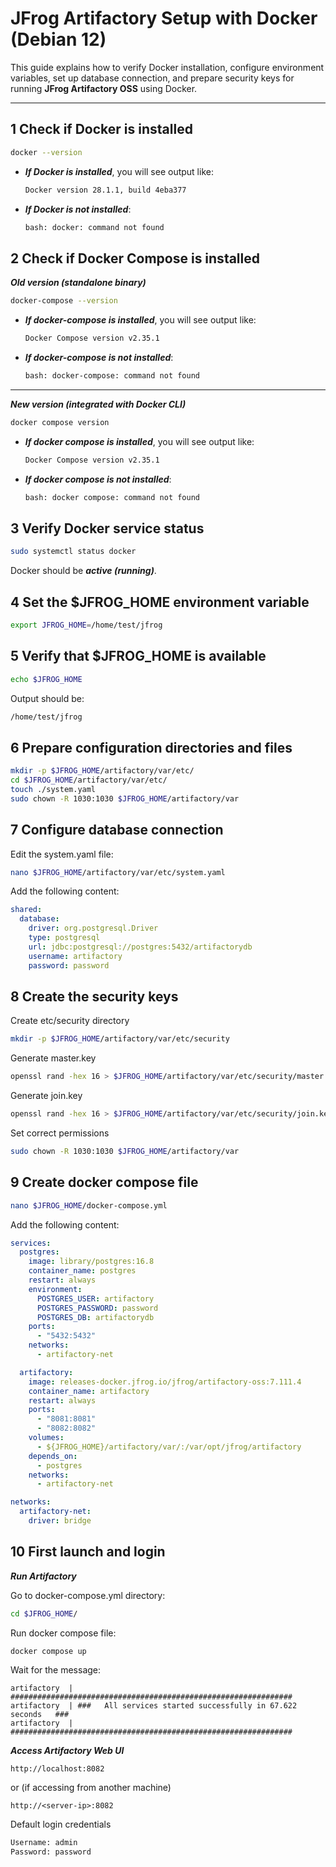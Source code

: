 # JFrog Artifactory Setup with Docker (Debian 12)

This guide explains how to verify Docker installation, configure environment variables, set up database connection, and prepare security keys for running **JFrog Artifactory OSS** using Docker.

---

## 1 Check if Docker is installed

```bash
docker --version
```

- ***If Docker is installed***, you will see output like:
  ``` bash
  Docker version 28.1.1, build 4eba377
  ```
- ***If Docker is not installed***:
  ``` bash
  bash: docker: command not found
  ```

## 2 Check if Docker Compose is installed

***Old version (standalone binary)***
```bash
docker-compose --version
```

- ***If docker-compose is installed***, you will see output like:
  ``` bash
  Docker Compose version v2.35.1
  ```
- ***If docker-compose is not installed***:
  ``` bash
  bash: docker-compose: command not found
  ```

---
***New version (integrated with Docker CLI)***
```bash
docker compose version
```

- ***If docker compose is installed***, you will see output like:
  ``` bash
  Docker Compose version v2.35.1
  ```
- ***If docker compose is not installed***:
  ``` bash
  bash: docker compose: command not found
  ```

## 3 Verify Docker service status

```bash
sudo systemctl status docker
```

Docker should be ***active (running)***.

## 4 Set the $JFROG_HOME environment variable

```bash
export JFROG_HOME=/home/test/jfrog
```

## 5 Verify that $JFROG_HOME is available
```bash
echo $JFROG_HOME
```
Output should be:
```bash
/home/test/jfrog
```

## 6 Prepare configuration directories and files

```bash
mkdir -p $JFROG_HOME/artifactory/var/etc/
cd $JFROG_HOME/artifactory/var/etc/
touch ./system.yaml
sudo chown -R 1030:1030 $JFROG_HOME/artifactory/var
```

## 7 Configure database connection
Edit the system.yaml file:

```bash
nano $JFROG_HOME/artifactory/var/etc/system.yaml
```

Add the following content:

```yaml
shared:
  database:
    driver: org.postgresql.Driver
    type: postgresql
    url: jdbc:postgresql://postgres:5432/artifactorydb
    username: artifactory
    password: password
```

## 8 Create the security keys

Create etc/security directory
```bash
mkdir -p $JFROG_HOME/artifactory/var/etc/security
```

Generate master.key
```bash
openssl rand -hex 16 > $JFROG_HOME/artifactory/var/etc/security/master.key
```

Generate join.key
```bash
openssl rand -hex 16 > $JFROG_HOME/artifactory/var/etc/security/join.key
```

Set correct permissions
```bash
sudo chown -R 1030:1030 $JFROG_HOME/artifactory/var
```

## 9 Create docker compose file
```bash
nano $JFROG_HOME/docker-compose.yml
```

Add the following content:

```yaml
services:
  postgres:
    image: library/postgres:16.8
    container_name: postgres
    restart: always
    environment:
      POSTGRES_USER: artifactory
      POSTGRES_PASSWORD: password
      POSTGRES_DB: artifactorydb
    ports:
      - "5432:5432"
    networks:
      - artifactory-net

  artifactory:
    image: releases-docker.jfrog.io/jfrog/artifactory-oss:7.111.4
    container_name: artifactory
    restart: always
    ports:
      - "8081:8081"
      - "8082:8082"
    volumes:
      - ${JFROG_HOME}/artifactory/var/:/var/opt/jfrog/artifactory
    depends_on:
      - postgres
    networks:
      - artifactory-net

networks:
  artifactory-net:
    driver: bridge
```

## 10 First launch and login

***Run Artifactory***

Go to docker-compose.yml directory:
```bash
cd $JFROG_HOME/
```

Run docker compose file:
```bash
docker compose up
```

Wait for the message:

```arduino
artifactory  | ###############################################################
artifactory  | ###   All services started successfully in 67.622 seconds   ###
artifactory  | ###############################################################
```

***Access Artifactory Web UI***

```arduino
http://localhost:8082
```
or (if accessing from another machine)
```arduino
http://<server-ip>:8082
```

Default login credentials
```bash
Username: admin
Password: password
```
